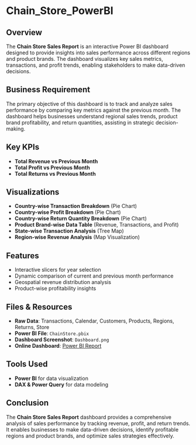 # Chain_Store_PowerBI

## Overview
The **Chain Store Sales Report** is an interactive Power BI dashboard designed to provide insights into sales performance across different regions and product brands. The dashboard visualizes key sales metrics, transactions, and profit trends, enabling stakeholders to make data-driven decisions.

## Business Requirement
The primary objective of this dashboard is to track and analyze sales performance by comparing key metrics against the previous month. The dashboard helps businesses understand regional sales trends, product brand profitability, and return quantities, assisting in strategic decision-making.

## Key KPIs
- **Total Revenue vs Previous Month**
- **Total Profit vs Previous Month**
- **Total Returns vs Previous Month**

## Visualizations
- **Country-wise Transaction Breakdown** (Pie Chart)
- **Country-wise Profit Breakdown** (Pie Chart)
- **Country-wise Return Quantity Breakdown** (Pie Chart)
- **Product Brand-wise Data Table** (Revenue, Transactions, and Profit)
- **State-wise Transaction Analysis** (Tree Map)
- **Region-wise Revenue Analysis** (Map Visualization)

## Features
- Interactive slicers for year selection
- Dynamic comparison of current and previous month performance
- Geospatial revenue distribution analysis
- Product-wise profitability insights

## Files & Resources
- **Raw Data**: Transactions, Calendar, Customers, Products, Regions, Returns, Store
- **Power BI File**: `ChainStore.pbix`
- **Dashboard Screenshot**: `Dashboard.png`
- **Online Dashboard**: [Power BI Report](https://app.powerbi.com/reportEmbed?reportId=86dac100-904a-4a10-91e6-7fd582aab939&autoAuth=true&ctid=d1f14348-f1b5-4a09-ac99-7ebf213cbc81)

## Tools Used
- **Power BI** for data visualization
- **DAX & Power Query** for data modeling

## Conclusion
The **Chain Store Sales Report** dashboard provides a comprehensive analysis of sales performance by tracking revenue, profit, and return trends. It enables businesses to make data-driven decisions, identify profitable regions and product brands, and optimize sales strategies effectively.
